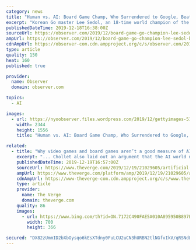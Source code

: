 ```yaml
---
category: news
title: "Human vs. AI: Board Game Champ, Who Surrendered to Google, Beats AI in Surprise Game"
excerpt: "Korean Go master Lee Sedol, an 18-time world champion of the Chinese board game Go, proved that human brains may lose to top-notch artificial intelligence (AI) programs ... which Lee defeated AlphaGo once in a five-match showdown. He lost the other four matches but has since held the record as the only human to ever beat AlphaGo."
publishedDateTime: 2019-12-18T16:38:00Z
sourceUrl: https://observer.com/2019/12/board-game-go-champion-lee-sedol-beat-ai-after-google-deepmind-alphago/
ampUrl: https://observer.com/2019/12/board-game-go-champion-lee-sedol-beat-ai-after-google-deepmind-alphago/amp/
cdnAmpUrl: https://observer-com.cdn.ampproject.org/c/s/observer.com/2019/12/board-game-go-champion-lee-sedol-beat-ai-after-google-deepmind-alphago/amp/
type: article
quality: 150
heat: 160
published: true

provider:
  name: Observer
  domain: observer.com

topics:
  - AI

images:
  - url: https://nyoobserver.files.wordpress.com/2019/12/gettyimages-514604328.jpg?quality=80&amp;w=1200&amp;strip
    width: 2344
    height: 1556
    title: "Human vs. AI: Board Game Champ, Who Surrendered to Google, Beats AI in Surprise Game"

related:
  - title: "Why video games and board games aren’t a good measure of AI intelligence"
    excerpt: "... Chollet also laid out an argument that the AI world needs to refocus on what intelligence is and isn’t. If researchers want to make progress toward general artificial intelligence, says Chollet, they need to look past popular benchmarks like video ..."
    publishedDateTime: 2019-12-19T16:57:00Z
    sourceUrl: https://www.theverge.com/2019/12/19/21029605/artificial-intelligence-ai-progress-measurement-benchmarks-interview-francois-chollet-google
    ampUrl: https://www.theverge.com/platform/amp/2019/12/19/21029605/artificial-intelligence-ai-progress-measurement-benchmarks-interview-francois-chollet-google
    cdnAmpUrl: https://www-theverge-com.cdn.ampproject.org/c/s/www.theverge.com/platform/amp/2019/12/19/21029605/artificial-intelligence-ai-progress-measurement-benchmarks-interview-francois-chollet-google
    type: article
    provider:
      name: The Verge
      domain: theverge.com
    quality: 86
    images:
      - url: https://www.bing.com/th?id=ON.7172C490FAE5A010A895950B897EB0F8
        width: 700
        height: 366

secured: "DX82zUmmID2bXbOysqo6kEsXTdny0FuLCU2uCN3hURBN2tlNGfvIkV/qRSNdLlLe8VJ2BcD+dCluknKMz3whpFX60PW8LRzZ4cLfpxDGVbRjHI808qbVjKEH51N7zwFqMOdMYQqYMyYsfYh2cuFK8I8stwJG0XX2q4O4rR8WbhrZd6Y6u01SfKbY1gXfrWdjFwLEEOJYh3PFw1GGHNVDnH4UaVlxmzt8eXbHcur2D7b5CYj1/KGJD9UNAUacn+JU5TTxiiU+zL7hC77uDboAwg==;lwkPiLa97FyWVfw9o4pMgw=="
---
```


